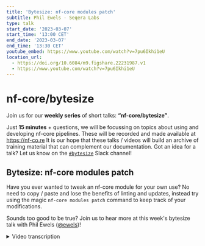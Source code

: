 ```yaml
---
title: 'Bytesize: nf-core modules patch'
subtitle: Phil Ewels - Seqera Labs
type: talk
start_date: '2023-03-07'
start_time: '13:00 CET'
end_date: '2023-03-07'
end_time: '13:30 CET'
youtube_embed: https://www.youtube.com/watch?v=7pu6Ikhi1eU
location_url:
  - https://doi.org/10.6084/m9.figshare.22231987.v1
  - https://www.youtube.com/watch?v=7pu6Ikhi1eU
---
```


# nf-core/bytesize

Join us for our **weekly series** of short talks: **“nf-core/bytesize”**.

Just **15 minutes** + questions, we will be focussing on topics about using and developing nf-core pipelines.
These will be recorded and made available at <https://nf-co.re>
It is our hope that these talks / videos will build an archive of training material that can complement our documentation. Got an idea for a talk? Let us know on the [`#bytesize`](https://nfcore.slack.com/channels/bytesize) Slack channel!

## Bytesize: nf-core modules patch

Have you ever wanted to tweak an nf-core module for your own use? No need to copy / paste and lose the benefits of linting and updates, instead try using the magic `nf-core modules patch` command to keep track of your modifications.

Sounds too good to be true? Join us to hear more at this week's bytesize talk with Phil Ewels ([@ewels](https://github.com/ewels))!

<details markdown="1"><summary>Video transcription</summary>
**Note: The content has been edited for reader-friendliness**

[0:01](https://www.youtube.com/watch?v=7pu6Ikhi1eU&t=1)
Hi everyone, welcome to today's nf-core bytesize talk. My name is Phil Ewels and today I will be talking to you about the `nf-core modules patch` functionality. This is a very simple functionality, so I'm thinking today's bytesize talk will be fairly short. Many people don't know that it exists and I think it could be quite useful, especially for people using nf-core tooling and the nf-core templates for pipelines, either private or custom, which are not going to be part of the main nf-core organization. This is where this tooling really, really shines. If you want to use the nf-core templates for stuff you're doing in-house, this talk is for you. I don't have any slides or anything, it's just going to be a live demo, I'm going to walk through how I use it and try and describe what it's doing in the back end and hopefully that will make sense to you.

[1:01](https://www.youtube.com/watch?v=7pu6Ikhi1eU&t=61)
Those of you who've seen me talk before will know that I love a good live demo, things usually go wrong, but that's part of the fun of it, so let's join me on this rollercoaster. Just before I kick off, a little bit of background information, what we're talking about here. For those of you familiar with this, apologies, but just to get everyone up to the same level: with nf-core we have a pipeline template for the whole pipeline and then in the last year or two with DSL2 we've been working with modules. These are wrappers around specific tools, so this is on pipeline level and is one workflow all the way through from start to end analysis. A module is just a single tool and we have shared modules which people can collaborate on, which you can install into a pipeline. When you make changes to a module, which is a centralised module, those changes can be easily integrated into every pipeline that is using that module.

[2:03](https://www.youtube.com/watch?v=7pu6Ikhi1eU&t=123)
The classic example and the one I'm going to be working with today would be FastQC, a QC tool for DNA sequencing data used by, I don't know how many pipelines within nf-core, but very many. We've been chatting on Slack yesterday and today about some updates. There's a new version of MultiQC that's come out and it's got some new options like `--memory`, `--svg` and stuff, and we've been talking about those updates and we can just do that in one pull request, one discussion on one module and then all the pipelines can just pull in those changes across the board and get that new functionality which is fantastic. So pipelines, modules.

[2:39](https://www.youtube.com/watch?v=7pu6Ikhi1eU&t=159)
In order to make all of this system work, it's really important that the code within the pipelines, the modules within the pipeline is the same as the code in the central modules repository. That makes sense. If you want to synchronise the two, you need to keep them tightly together. What that means though is you can't change the code in your pipeline. If you do that, the nf-core code linter will start complaining and tell you that you're not allowed to do that. What people have done before is, they take the centralised nf-core module and just copy it as a local module and then they can do whatever they want with it. They can change it and the linter won't complain. The downside of doing that is you're no longer in sync, so if there are updates that come into a centralised module, you won't see them, you won't be able to pull them in and you're effectively losing that collaborative aspect which is so powerful. This is where nf-core modules patch comes in as a stopgap if you like, a way for you to make changes to central modules in your pipeline - and your pipeline alone - whilst keeping the linter happy and keeping all the functionality about updating modules and so on. Hopefully that makes sense, if you want to ask me any questions at this point, shout, otherwise we can take questions at the end.

[4:02](https://www.youtube.com/watch?v=7pu6Ikhi1eU&t=242)
Now I will dive into a screenshare and show you how this thing works. Hopefully you can now all see my setup, I'll make the zoom toolbar as small as possible. My pet pipeline is the nf-core/methylseq pipeline, it's one of the first ones I ever wrote and it's one I'm still fairly involved with the maintenance for. Hopefully everyone is familiar with the idea of the nf-core lint command which runs all the code tests on every single module in all parts of the pipeline. Today for live demo purposes I'm going to do `modules lint` which just only lints the modules and not the entire pipeline and I'm actually going to make it just the fastQC module so things work nice and quickly.

[4:54](https://www.youtube.com/watch?v=7pu6Ikhi1eU&t=294)
If I run linting, make it a bit bigger, you can see that everything's fine, my pipeline's up to date with the central dev version of methylseq and I've got a couple of warnings about this module: there's a new version of software available and there's a new version of the central module available. But they're both warnings, they're not failures, so that's my starting point. We were talking about new fastQC functionality. This is VS-Code, I'm looking at the methylseq pipeline source code now. This is not the central modules repo, this is my pipeline. If I go into modules I've got the local ones and I've got nf-core, scroll down you can see I've got the fastQC one and this is the shared fastQC module. Now I could make changes and drop into local but I'm not going to do that today. Let's say that things are moving too slowly, I want to do something here myself. What I can do is drop something custom in here, let's say I'm going to have a new input channel to handle SVGs and I want to do it just on my pipeline. I'm going to hit save. You know, assume that I'm doing some valid change here and I've tested locally, the Nextflow side of things is working fine and it's doing what I want. Now if I rerun this linting test it's going to be unhappy with me because this lint test checks the version on the web on the nf-core modules repository, looks at the code there and checks the code that I have locally and in this case it says this code does not match the version of the module that you say you have and so that's a hard failure. All continuous integration tests on GitHub will start giving a red cross and failing and this is not a good situation. This is normally where you freak out and copy it to local or something.

[6:43](https://www.youtube.com/watch?v=7pu6Ikhi1eU&t=403)
But now I'm going to do some magic. Now I do `nf-core modules patch`. I run this command, it asks me which module I want to do it for, the FastQC, that's where I've made my changes and it just very quickly spits out some content. First things first, this is a diff, so this is where it's looked at the remote file and the local file for any changes. You can see it's picked up here that there's some code in my local chain copy which has changed. This looks right, this is what I just added, so it says there's an extra line here. Now these diff files are really cool because with diff you can generate these diff files or patch files and you can apply them on top of other files, so we can reapply this change at any time. That's what we do, we save this diff and if I go to git status you can see I've got changes to my modules.json file which is used by nf-core to track the synchronisation between my local pipeline and the shared modules repository. I've got the changes in the FastQC file which is the thing I just edited and saved and I've got a new file here called Fastqc.diff. If I go back into the VS-Code we can see that this diff file is just what was printed to the console here and it's just saying alongside the FastQC module, hey I've got some local changes here. Then if I go into modules.schema you can see if I find FastQC that we've got a new line that's been added in the JSON file here and it's just telling nf-core that there is a patch file that exists in this location.

[8:19](https://www.youtube.com/watch?v=7pu6Ikhi1eU&t=499)
Okay so great, what does that do? I can add all of this, let's make a new branch. Now if I go back to the lint commands, `nf-core modules lint`, which was failing, we're back to our starting position. Everything's fine, everything's happy. Now just to explain what's going on here, in the background I've still got those local changes but in the background when I do `nf-core lint`, the nf-core code is fetching the remote version from the nf-core modules repository but then it knows I have a patch file, that diff file. It stores that local copy it's got from the web, it applies the patch file on top and then it compares. That's why there are no changes. If I make some more changes in here again, so `val foo`, then that's not going to be in the patch file and it's going to fail. In fact it did a hard failure where it couldn't even figure out what was going on if I do it in a different place here. Then it will just fail again and say that something has changed. Then I could run `nf-core modules patch` again, it will update that diff file but now there's new changes are covered by the diff and everything will work again. Hopefully that makes sense.

[9:50](https://www.youtube.com/watch?v=7pu6Ikhi1eU&t=590)
What's cool is it's not just linting, this applies to. The same process works when I update modules. We've got this lint warning that there's a new version of this module available. I can also do `nf-core modules update`, let's just do FastQC and hopefully, yes, there we go. It has updated the module for me, so it's gone to the nf-core remote with a shared one and it's updated my local copy and then it's managed to still reapply the patch file on top of a new updated version and save that there. `nf-core update` still works, which is like magic, I think. We can see these are all the new changes that have come in. There's a new git_sha for this module for the latest version when you can see the changes which happened when I updated the module.

[10:49](https://www.youtube.com/watch?v=7pu6Ikhi1eU&t=649)
Right, hopefully that's all you need to know, everything works beautifully, but I thought for completeness, I would also show you one small complication of when things could go wrong. We got a hint of it a second ago, actually. Something that could happen is if I do reset, so just go back to when we first made the patch before we updated. Now I can add a different change here. Now I'm going to add `--svg` onto the FastQC command itself. I execute `git diff`and you can see it's the same, `nf-core modules lint fastqc`, you can see it's the same, this is all the same, `nf-core modules patch fastqc`, yes, regenerate the patch, okay, so now our patch file has got two changes here, that's good, and `nf-core modules lint fastqc`. It's the second change, but everything is exactly the same so far. Now the tricky bit comes now, if I go to `nf-core modules update fastqc`, just like I did before, it will fail.

[12:14](https://www.youtube.com/watch?v=7pu6Ikhi1eU&t=734)
Now what's happened here, I've got a couple of warning messages saying it's failed to apply the patch. You will have to apply the patch manually. This is a little bit like when you are working on code and you put in a pull request and you get a merge conflict, there have been changes that have happened on the central nf-core modules repository, and there have been my local changes which I've done with those patch files, and the tool can't automatically figure out how to reconcile those two changes. What it's done is it's just clobbered my local changes. If I go in here, you can see it's made the updates, but I've lost all my custom changes and it's just overwritten it with what was on the remote copy. All I have to do is I have to go back in and I have to just recreate this patch. I can go back in and go `--svg` and `val svg`, and then rerun nf-core modules patch. That's fine, so just bear that in mind. Sometimes when you do updates and you have local patches, you might need to do a little bit of fiddling. Just be careful with always running git commit before you do stuff, because then you don't lose anything and you can easily see which changes are happening.

[13:28](https://www.youtube.com/watch?v=7pu6Ikhi1eU&t=808)
Right, that's my live demo. Hopefully everybody followed along with that and it made sense. Yes, sorry. Fran says in the comments that when I said earlier about shouting, you can shout literally if you want to, but also then just you can ask. Happy to take any questions and hopefully this will be useful for some of you.

(host) You can unmute yourself now if you want to ask questions. Lots of happy people, very few questions.

(speaker) That's good. It's quite a nice, neat little small topic to discuss, so I had plenty of time for it.

[14:20](https://www.youtube.com/watch?v=7pu6Ikhi1eU&t=860)
(question) Sure, but what happens if you realize that you actually have more changes than you actually want to include, like if there's something that make the whole pipeline fail or whatever. Can you undo the patch.

(speaker) When you do the update, you mean?

(question cont.) No, when you have written something, you get errors and it's like, ah, but this is because I did something manual that I want to be different. You do a patch and then you realize, oops, actually that was something completely different and messed everything up.

(answer) Then it's no difference if you made changes in any other way. You just go back and you look at your git changes and you revert in git or whatever. This part of the workflow is specific to just the nf-core tooling, just the linting, the updating. It's coming in at the end once you've already fiddled around and made Nextflow in your pipeline work properly in the way you want it to.

(host) Cool. Then thank you very much. Also thank you everyone for listening and as usual, I would like to thank the Chan Zuckerberg Initiative for funding our bytesize talks and "Hello" also to Maxime.

</details>
